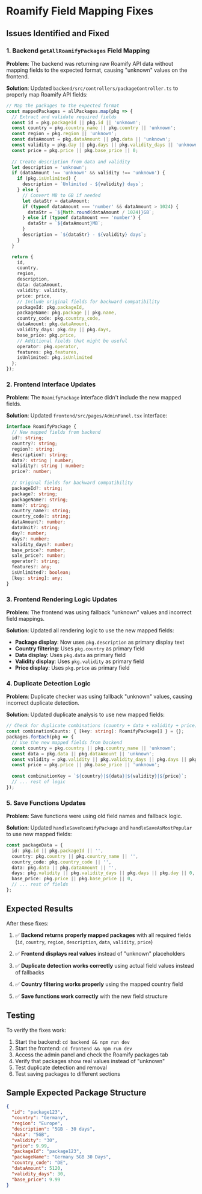 # Roamify Field Mapping Fixes

## Issues Identified and Fixed

### 1. Backend `getAllRoamifyPackages` Field Mapping

**Problem**: The backend was returning raw Roamify API data without mapping fields to the expected format, causing "unknown" values on the frontend.

**Solution**: Updated `backend/src/controllers/packageController.ts` to properly map Roamify API fields:

```typescript
// Map the packages to the expected format
const mappedPackages = allPackages.map(pkg => {
  // Extract and validate required fields
  const id = pkg.packageId || pkg.id || 'unknown';
  const country = pkg.country_name || pkg.country || 'unknown';
  const region = pkg.region || 'unknown';
  const dataAmount = pkg.dataAmount || pkg.data || 'unknown';
  const validity = pkg.day || pkg.days || pkg.validity_days || 'unknown';
  const price = pkg.price || pkg.base_price || 0;
  
  // Create description from data and validity
  let description = 'unknown';
  if (dataAmount !== 'unknown' && validity !== 'unknown') {
    if (pkg.isUnlimited) {
      description = `Unlimited - ${validity} days`;
    } else {
      // Convert MB to GB if needed
      let dataStr = dataAmount;
      if (typeof dataAmount === 'number' && dataAmount > 1024) {
        dataStr = `${Math.round(dataAmount / 1024)}GB`;
      } else if (typeof dataAmount === 'number') {
        dataStr = `${dataAmount}MB`;
      }
      description = `${dataStr} - ${validity} days`;
    }
  }

  return {
    id,
    country,
    region,
    description,
    data: dataAmount,
    validity: validity,
    price: price,
    // Include original fields for backward compatibility
    packageId: pkg.packageId,
    packageName: pkg.package || pkg.name,
    country_code: pkg.country_code,
    dataAmount: pkg.dataAmount,
    validity_days: pkg.day || pkg.days,
    base_price: pkg.price,
    // Additional fields that might be useful
    operator: pkg.operator,
    features: pkg.features,
    isUnlimited: pkg.isUnlimited
  };
});
```

### 2. Frontend Interface Updates

**Problem**: The `RoamifyPackage` interface didn't include the new mapped fields.

**Solution**: Updated `frontend/src/pages/AdminPanel.tsx` interface:

```typescript
interface RoamifyPackage {
  // New mapped fields from backend
  id?: string;
  country?: string;
  region?: string;
  description?: string;
  data?: string | number;
  validity?: string | number;
  price?: number;
  
  // Original fields for backward compatibility
  packageId?: string;
  package?: string;
  packageName?: string;
  name?: string;
  country_name?: string;
  country_code?: string;
  dataAmount?: number;
  dataUnit?: string;
  day?: number;
  days?: number;
  validity_days?: number;
  base_price?: number;
  sale_price?: number;
  operator?: string;
  features?: any;
  isUnlimited?: boolean;
  [key: string]: any;
}
```

### 3. Frontend Rendering Logic Updates

**Problem**: The frontend was using fallback "unknown" values and incorrect field mappings.

**Solution**: Updated all rendering logic to use the new mapped fields:

- **Package display**: Now uses `pkg.description` as primary display text
- **Country filtering**: Uses `pkg.country` as primary field
- **Data display**: Uses `pkg.data` as primary field
- **Validity display**: Uses `pkg.validity` as primary field
- **Price display**: Uses `pkg.price` as primary field

### 4. Duplicate Detection Logic

**Problem**: Duplicate checker was using fallback "unknown" values, causing incorrect duplicate detection.

**Solution**: Updated duplicate analysis to use new mapped fields:

```typescript
// Check for duplicate combinations (country + data + validity + price)
const combinationCounts: { [key: string]: RoamifyPackage[] } = {};
packages.forEach(pkg => {
  // Use the new mapped fields from backend
  const country = pkg.country || pkg.country_name || 'unknown';
  const data = pkg.data || pkg.dataAmount || 'unknown';
  const validity = pkg.validity || pkg.validity_days || pkg.days || pkg.day || 'unknown';
  const price = pkg.price || pkg.base_price || 'unknown';
  
  const combinationKey = `${country}|${data}|${validity}|${price}`;
  // ... rest of logic
});
```

### 5. Save Functions Updates

**Problem**: Save functions were using old field names and fallback logic.

**Solution**: Updated `handleSaveRoamifyPackage` and `handleSaveAsMostPopular` to use new mapped fields:

```typescript
const packageData = {
  id: pkg.id || pkg.packageId || '',
  country: pkg.country || pkg.country_name || '',
  country_code: pkg.country_code || '',
  data: pkg.data || pkg.dataAmount || '',
  days: pkg.validity || pkg.validity_days || pkg.days || pkg.day || 0,
  base_price: pkg.price || pkg.base_price || 0,
  // ... rest of fields
};
```

## Expected Results

After these fixes:

1. ✅ **Backend returns properly mapped packages** with all required fields (`id`, `country`, `region`, `description`, `data`, `validity`, `price`)

2. ✅ **Frontend displays real values** instead of "unknown" placeholders

3. ✅ **Duplicate detection works correctly** using actual field values instead of fallbacks

4. ✅ **Country filtering works properly** using the mapped country field

5. ✅ **Save functions work correctly** with the new field structure

## Testing

To verify the fixes work:

1. Start the backend: `cd backend && npm run dev`
2. Start the frontend: `cd frontend && npm run dev`
3. Access the admin panel and check the Roamify packages tab
4. Verify that packages show real values instead of "unknown"
5. Test duplicate detection and removal
6. Test saving packages to different sections

## Sample Expected Package Structure

```json
{
  "id": "package123",
  "country": "Germany",
  "region": "Europe",
  "description": "5GB - 30 days",
  "data": "5GB",
  "validity": "30",
  "price": 9.99,
  "packageId": "package123",
  "packageName": "Germany 5GB 30 Days",
  "country_code": "DE",
  "dataAmount": 5120,
  "validity_days": 30,
  "base_price": 9.99
}
``` 